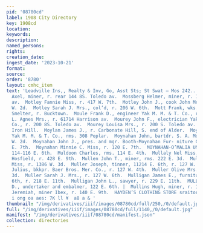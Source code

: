 ```yaml
---
pid: '08780cd'
label: 1908 City Directory
key: 1908cd
location: 
keywords: 
description: 
named_persons: 
rights: 
creation_date: 
ingest_date: '2023-10-21'
format: 
source: 
order: '8780'
layout: cmhc_item
text: 'Leadville Ins,, Realty & Inv, Go, Asst Sts; St Swat — Mos 242... MUL 3  MUL  Mossberg
  Axel, miner, r. rear 144 8S. Toledo av.  Mossberg Helmer, miner, r. 156 S. Toledo
  av.  Motley Fannie Miss, r. 417 W. 7th.  Motley John J., cook John McNelis, r. 118
  W. 2d.  Motley Sarah J. Mrs., col’d, r. 206 W. 6th.  Mott Frank, wks. Arkansas Valley
  Smelter, r. Bucktown.  Moule Frank D., engineer Yak M. M. & T. Co., r. 136 E. 10th.  Moulton
  L. Agnes Mrs., r. 61714 Harrison av.  Mourey John F., electrician Yak M. M. & T.
  Co., r. 200 8S. Toledo av.  Mourey Louisa Mrs., r. 200 S. Toledo av.  Moyer Mine,
  Iron Hill.  Moylan James J., r. Carbonate Hill, S. end of Alder.  Moyle John, foreman
  Yak M. M. & T. Co., rms. 308 Poplar.  Moynahan John, bartdr. S. A. Moore, r. 140
  W. 2d.  Moynahan John J., pres. and mgr. Booth-Moynahan Fur- niture Co., r. 120
  E. 7th.  Moynahan Minnie C. Miss, r. 120 E. 7th.  MOYNAHAN-O’MALIA UNDERTAKING CO.,
  114-116 E. 6th.  Muldoon Charles, rms. 114 E. 4th.  Mullaly Nel Miss, wks. J. H.
  Hosfield, r. 428 E. 9th.  Mullen John T., miner, rms. 222 E. 3d.  Muller Jennie
  Miss, r. 1386 W. 3d.  Muller Joseph, tinner, 11214 E. 6th, r. 127 W. 6th.  Muller
  Julius, bkkpr. Baer Bros. Mer. Co., r. 127 W. 4th.  Muller Olive Mrs., r. 134 E.
  3d.  Muller Sarah J. Mrs., r. 127 W. 6th.  Mulligan James E., furniture, 128 E.
  6th, r. 218 E. 11th.  Mulligan John L., sawyer, r. 229 E. 11th.  MULLIGAN JOSEPH
  D., undertaker and embalmer, 122 E. 6th. |  Mullins Hugh, miner, r. 140 E. 9th.  Mullins
  Jeremiah, miner Ibex, r. 140 E. 9th.  HAYDEN’S CLOTHING STORE sraitorsaninre''stionns       By
  i ong oa aes: 7K ll ¥  a8 a & '
thumbnail: "/img/derivatives/iiif/images/08780cd/full/250,/0/default.jpg"
full: "/img/derivatives/iiif/images/08780cd/full/1140,/0/default.jpg"
manifest: "/img/derivatives/iiif/08780cd/manifest.json"
collection: directories
---
```

